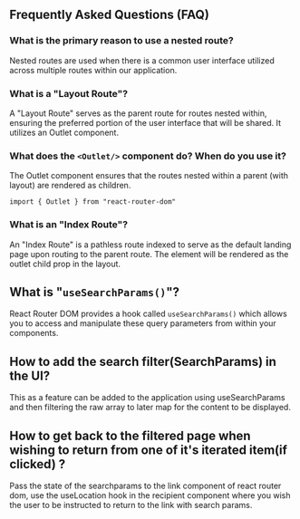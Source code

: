 ## Frequently Asked Questions (FAQ)

### What is the primary reason to use a nested route?

Nested routes are used when there is a common user interface utilized across multiple routes within our application.

### What is a "Layout Route"?

A "Layout Route" serves as the parent route for routes nested within, ensuring the preferred portion of the user interface that will be shared. It utilizes an Outlet component.

### What does the `<Outlet/>` component do? When do you use it?

The Outlet component ensures that the routes nested within a parent (with layout) are rendered as children.

`import { Outlet } from "react-router-dom"`

### What is an "Index Route"?

An "Index Route" is a pathless route indexed to serve as the default landing page upon routing to the parent route. The element will be rendered as the outlet child prop in the layout.

## What is "`useSearchParams()`"?

React Router DOM provides a hook called `useSearchParams()` which allows you to access and manipulate these query parameters from within your components.

## How to add the search filter(SearchParams) in the UI?

This as a feature can be added to the application using useSearchParams and then filtering the raw array to later map for the content to be displayed.

## How to get back to the filtered page when wishing to return from one of it's iterated item(if clicked) ?

Pass the state of the searchparams to the link component of react router dom, use the useLocation hook in the recipient component where you wish the user to be instructed to return to the link with search params.
